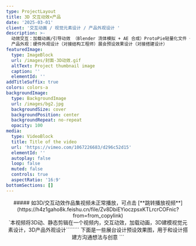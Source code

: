 ```yaml
---
type: ProjectLayout
title: 3D 交互动效×产品
date: '2025-03-01'
client: '交互动画 / 视觉元素设计 / 产品外观设计 '
description: >-
  动效交互：加载动画/引导动效 （Blender 流体模拟 + AE 合成）ProtoPie轻量化文件 + 交互逻辑流程图，适配多端性能！
  产品外观：硬件外观设计（对接结构工程师）展会预设效果设计（对接搭建设计）
featuredImage:
  type: ImageBlock
  url: /images/封面-3D动效.gif
  altText: Project thumbnail image
  caption: ''
  elementId: ''
addTitleSuffix: true
colors: colors-a
backgroundImage:
  type: BackgroundImage
  url: /images/bg2.jpg
  backgroundSize: cover
  backgroundPosition: center
  backgroundRepeat: no-repeat
  opacity: 100
media:
  type: VideoBlock
  title: Title of the video
  url: 'https://vimeo.com/1067226683/d296c52d15'
  elementId: ''
  autoplay: false
  loop: false
  muted: false
  controls: true
  aspectRatio: '16:9'
bottomSections: []
---
```

<div style="text-align: center">##### 如3D/交互动效作品集视频未正常播放，可点击 [**跳转播放视频**](https://h4z1gaho8k.feishu.cn/file/Zv8DbiEYioczpsxKTLrcrCOFnic?from=from_copylink)</div>

<div style="text-align: center">`本视频将3D动、静态剪辑在一个视频内，交互动效，加载动画，3D建模视觉元素设计，3D产品外观设计````````
下面是一些展台设计预设效果图，用于和设计搭建方沟通想法与创意
```</div>

